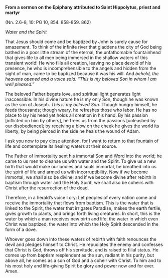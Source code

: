 

**From a sermon on the Epiphany attributed to Saint Hippolytus, priest and martyr**

(Nn. 2.6-8, 10: PG 10, 854. 858-859. 862)

_Water and the Spirit_

That Jesus should come and be baptized by John is surely cause for amazement. To think of the infinite river that gladdens the city of God being bathed in a poor little stream of the eternal, the unfathomable fountainhead that gives life to all men being immersed in the shallow waters of this transient world! He who fills all creation, leaving no place devoid of his presence, he who is incomprehensible to the angels and hidden from the sight of man, came to be baptized because it was his will. And _behold, the heavens opened and a voice said: “This is my beloved Son in whom I am well pleased.”_

The beloved Father begets love, and spiritual light generates light inaccessible. In his divine nature he is my only Son, though he was known as the son of Joseph. _This is my beloved Son._ Though hungry himself, he feeds thousands; though weary, he refreshes those who labor. He has no place to lay his head yet holds all creation in his hand. By his passion \[inflicted on him by others\], he frees us from the passions \[unleashed by our disobedience\]; by receiving a blow on the cheek he gives the world its liberty; by being pierced in the side he heals the wound of Adam.

I ask you now to pay close attention, for I want to return to that fountain of life and contemplate its healing waters at their source.

The Father of immortality sent his immortal Son and Word into the world; he came to us men to cleanse us with water and the Spirit. To give us a new birth that would make our bodies and souls immortal, he breathed into us the spirit of life and armed us with incorruptibility. Now if we become immortal, we shall also be divine; and if we become divine after rebirth in baptism through water and the Holy Spirit, we shall also be coheirs with Christ after the resurrection of the dead.

Therefore, in a herald’s voice I cry: Let peoples of every nation come and receive the immortality that flows from baptism. This is the water that is linked to the Spirit, the water that irrigates Paradise, makes the earth fertile, gives growth to plants, and brings forth living creatures. In short, this is the water by which a man receives new birth and life, the water in which even Christ was baptized, the water into which the Holy Spirit descended in the form of a dove.

Whoever goes down into these waters of rebirth with faith renounces the devil and pledges himself to Christ. He repudiates the enemy and confesses that Christ is God, throws off his servitude, and is raised to filial status. He comes up from baptism resplendent as the sun, radiant in his purity, but above all, he comes as a son of God and a coheir with Christ. To him and to his most holy and life-giving Spirit be glory and power now and for ever. Amen.

